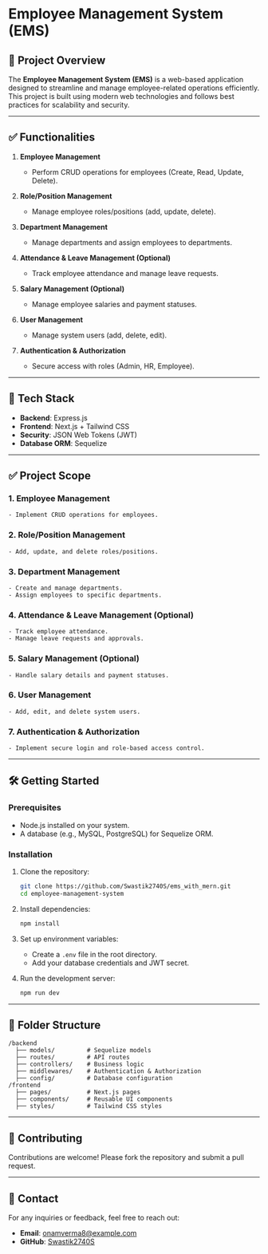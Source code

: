 # Employee Management System (EMS)

## 🚀 Project Overview

The **Employee Management System (EMS)** is a web-based application designed to streamline and manage employee-related operations efficiently. This project is built using modern web technologies and follows best practices for scalability and security.

---

## ✅ Functionalities

1. **Employee Management**  
    - Perform CRUD operations for employees (Create, Read, Update, Delete).  

2. **Role/Position Management**  
    - Manage employee roles/positions (add, update, delete).  

3. **Department Management**  
    - Manage departments and assign employees to departments.  

4. **Attendance & Leave Management (Optional)**  
    - Track employee attendance and manage leave requests.  

5. **Salary Management (Optional)**  
    - Manage employee salaries and payment statuses.  

6. **User Management**  
    - Manage system users (add, delete, edit).  

7. **Authentication & Authorization**  
    - Secure access with roles (Admin, HR, Employee).  

---

## 🚀 Tech Stack

- **Backend**: Express.js  
- **Frontend**: Next.js + Tailwind CSS  
- **Security**: JSON Web Tokens (JWT)  
- **Database ORM**: Sequelize  

---

## ✅ Project Scope

### 1. **Employee Management**  
    - Implement CRUD operations for employees.  

### 2. **Role/Position Management**  
    - Add, update, and delete roles/positions.  

### 3. **Department Management**  
    - Create and manage departments.  
    - Assign employees to specific departments.  

### 4. **Attendance & Leave Management (Optional)**  
    - Track employee attendance.  
    - Manage leave requests and approvals.  

### 5. **Salary Management (Optional)**  
    - Handle salary details and payment statuses.  

### 6. **User Management**  
    - Add, edit, and delete system users.  

### 7. **Authentication & Authorization**  
    - Implement secure login and role-based access control.  

---

## 🛠️ Getting Started

### Prerequisites
- Node.js installed on your system.
- A database (e.g., MySQL, PostgreSQL) for Sequelize ORM.

### Installation
1. Clone the repository:  
    ```bash
    git clone https://github.com/Swastik2740S/ems_with_mern.git
    cd employee-management-system
    ```

2. Install dependencies:  
    ```bash
    npm install
    ```

3. Set up environment variables:  
    - Create a `.env` file in the root directory.  
    - Add your database credentials and JWT secret.  

4. Run the development server:  
    ```bash
    npm run dev
    ```

---

## 📂 Folder Structure

```
/backend
  ├── models/         # Sequelize models
  ├── routes/         # API routes
  ├── controllers/    # Business logic
  ├── middlewares/    # Authentication & Authorization
  ├── config/         # Database configuration
/frontend
  ├── pages/          # Next.js pages
  ├── components/     # Reusable UI components
  ├── styles/         # Tailwind CSS styles
```

---



## 🙌 Contributing

Contributions are welcome! Please fork the repository and submit a pull request.

---

## 📧 Contact

For any inquiries or feedback, feel free to reach out:  
- **Email**: onamverma8@example.com  
- **GitHub**: [Swastik2740S](https://github.com/Swastik2740S)  

